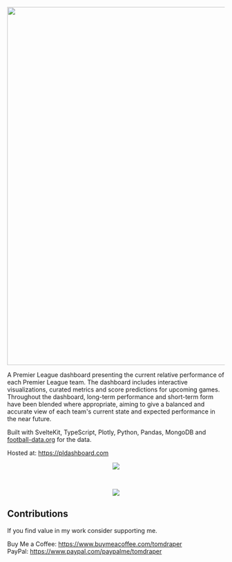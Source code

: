 <p align="center">
  <img width="830" src="https://user-images.githubusercontent.com/41476809/227160125-c2fdc601-9e32-431c-9ecf-fb0046041c4f.png" />
</p>

A Premier League dashboard presenting the current relative performance of each Premier League team. The dashboard includes interactive visualizations, curated metrics and score predictions for upcoming games. Throughout the dashboard, long-term performance and short-term form have been blended where appropriate, aiming to give a balanced and accurate view of each team's current state and expected performance in the near future.

Built with SvelteKit, TypeScript, Plotly, Python, Pandas, MongoDB and <a href="https://www.football-data.org/">football-data.org</a> for the data. 

Hosted at: https://pldashboard.com

<p align="center">
  <img src="https://user-images.githubusercontent.com/41476809/193349259-57712d5f-085b-4376-9b67-2e817756772d.png"/>
</p>
<br>
<p align="center">
  <img src="https://user-images.githubusercontent.com/41476809/207646620-e3b2ab27-879c-4926-b91c-75a7e435be17.png"/>
</p>

## Contributions

If you find value in my work consider supporting me.

Buy Me a Coffee: https://www.buymeacoffee.com/tomdraper<br>
PayPal: https://www.paypal.com/paypalme/tomdraper
